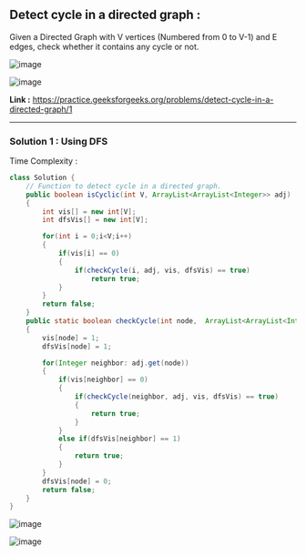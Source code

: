 ## Detect cycle in a directed graph :
Given a Directed Graph with V vertices (Numbered from 0 to V-1) and E edges, check whether it contains any cycle or not.

![image](https://user-images.githubusercontent.com/23376002/161806956-9295db35-bc36-4b27-8dcb-24dd1ae5c1df.png)

![image](https://user-images.githubusercontent.com/23376002/161807075-f8174749-d80a-4734-bdb7-242bf0c285d9.png)


**Link :** https://practice.geeksforgeeks.org/problems/detect-cycle-in-a-directed-graph/1


-----------------------------------------------------------------------------------------------------------------------------------------------


### Solution 1 : Using DFS

Time Complexity :


```java
class Solution {
    // Function to detect cycle in a directed graph.
    public boolean isCyclic(int V, ArrayList<ArrayList<Integer>> adj) 
    {
        int vis[] = new int[V];
        int dfsVis[] = new int[V];

        for(int i = 0;i<V;i++) 
        {
            if(vis[i] == 0) 
            {
                if(checkCycle(i, adj, vis, dfsVis) == true) 
                    return true;
            }
        }
        return false;
    }
    public static boolean checkCycle(int node,  ArrayList<ArrayList<Integer>> adj, int vis[], int dfsVis[]) 
    {
        vis[node] = 1;
        dfsVis[node] = 1;

        for(Integer neighbor: adj.get(node)) 
        {
            if(vis[neighbor] == 0) 
            {
                if(checkCycle(neighbor, adj, vis, dfsVis) == true) 
                {
                    return true;
                }
            } 
            else if(dfsVis[neighbor] == 1) 
            {
                return true;
            }
        }
        dfsVis[node] = 0;
        return false;
    }
}
```

![image](https://user-images.githubusercontent.com/23376002/164914335-388490aa-bfc6-4317-926e-2c7cb7f5e350.png)


![image](https://user-images.githubusercontent.com/23376002/164914087-8f99ed18-acd5-4d9b-833c-42d18ea7cc4d.png)




